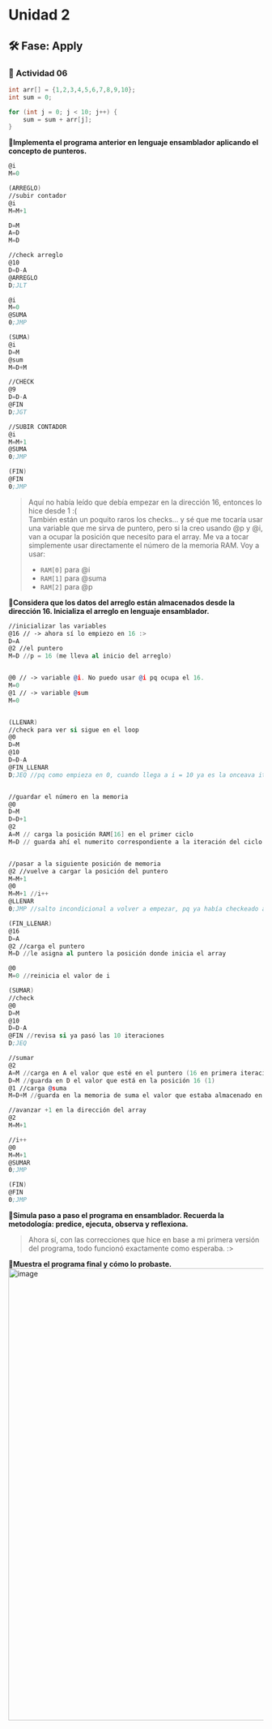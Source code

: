 # Unidad 2


## 🛠 Fase: Apply

### 📝 Actividad 06
```program.cpp
int arr[] = {1,2,3,4,5,6,7,8,9,10};
int sum = 0;

for (int j = 0; j < 10; j++) {
    sum = sum + arr[j];
}
```

**🌱Implementa el programa anterior en lenguaje ensamblador aplicando el concepto de punteros.**  
```program.asm
@i
M=0

(ARREGLO)
//subir contador
@i
M=M+1

D=M
A=D
M=D

//check arreglo
@10
D=D-A
@ARREGLO
D;JLT

@i
M=0
@SUMA
0;JMP

(SUMA)
@i
D=M
@sum
M=D+M

//CHECK
@9
D=D-A
@FIN
D;JGT

//SUBIR CONTADOR
@i
M=M+1
@SUMA
0;JMP

(FIN)
@FIN
0;JMP
```
> Aquí no había leído que debía empezar en la dirección 16, entonces lo hice desde 1 :(  
> También están un poquito raros los checks... y sé que me tocaría usar una variable que me sirva de puntero, pero si la creo usando @p y @i, van a ocupar la posición que necesito para el array. Me va a tocar simplemente usar directamente el número de la memoria RAM. Voy a usar:  
> - `RAM[0]` para @i  
> - `RAM[1]` para @suma  
> - `RAM[2]` para @p  
  
**🌿Considera que los datos del arreglo están almacenados desde la dirección 16. Inicializa el arreglo en lenguaje ensamblador.**  
```program.asm
//inicializar las variables
@16 // -> ahora sí lo empiezo en 16 :>
D=A
@2 //el puntero
M=D //p = 16 (me lleva al inicio del arreglo)


@0 // -> variable @i. No puedo usar @i pq ocupa el 16.
M=0
@1 // -> variable @sum
M=0


(LLENAR)
//check para ver si sigue en el loop
@0
D=M
@10
D=D-A
@FIN_LLENAR
D;JEQ //pq como empieza en 0, cuando llega a i = 10 ya es la onceava iteración


//guardar el número en la memoria
@0
D=M
D=D+1
@2
A=M // carga la posición RAM[16] en el primer ciclo
M=D // guarda ahí el numerito correspondiente a la iteración del ciclo (1 en el primer loop, pq le suma +1).


//pasar a la siguiente posición de memoria
@2 //vuelve a cargar la posición del puntero
M=M+1
@0
M=M+1 //i++
@LLENAR
0;JMP //salto incondicional a volver a empezar, pq ya había checkeado antes si salía o no del loop.

(FIN_LLENAR)
@16
D=A
@2 //carga el puntero
M=D //le asigna al puntero la posición donde inicia el array

@0
M=0 //reinicia el valor de i

(SUMAR)
//check
@0
D=M
@10
D=D-A
@FIN //revisa si ya pasó las 10 iteraciones
D;JEQ

//sumar
@2
A=M //carga en A el valor que esté en el puntero (16 en primera iteración)
D=M //guarda en D el valor que está en la posición 16 (1)
@1 //carga @suma
M=D+M //guarda en la memoria de suma el valor que estaba almacenado en la RAM[p] + lo que ya había en suma

//avanzar +1 en la dirección del array
@2
M=M+1

//i++
@0
M=M+1
@SUMAR
0;JMP

(FIN)
@FIN
0;JMP
```
  
**🌼Simula paso a paso el programa en ensamblador. Recuerda la metodología: predice, ejecuta, observa y reflexiona.**  
> Ahora sí, con las correcciones que hice en base a mi primera versión del programa, todo funcionó exactamente como esperaba. :>

  
**🌱Muestra el programa final y cómo lo probaste.**  
<img width="1258" height="892" alt="image" src="https://github.com/user-attachments/assets/59552852-8499-4023-8a3d-e6b7fa884095" />

  

